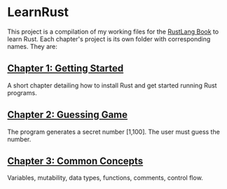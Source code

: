 # LearnRust

This project is a compilation of my working files for the [RustLang Book](https://doc.rust-lang.org/book/title-page.html) to learn Rust. Each chapter's project is its own folder with corresponding names. They are:

## [Chapter 1: Getting Started](https://github.com/Joshua-Burdick/LearnRust/tree/master/chapter1)
A short chapter detailing how to install Rust and get started running Rust programs.

## [Chapter 2: Guessing Game](https://github.com/Joshua-Burdick/LearnRust/tree/master/chapter2)
The program generates a secret number [1,100]. The user must guess the number.

## [Chapter 3: Common Concepts](https://github.com/Joshua-Burdick/LearnRust/tree/master/chapter3)
Variables, mutability, data types, functions, comments, control flow.